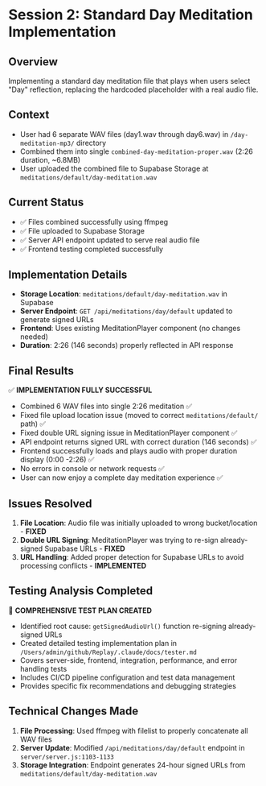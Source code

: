 # Session 2: Standard Day Meditation Implementation

## Overview
Implementing a standard day meditation file that plays when users select "Day" reflection, replacing the hardcoded placeholder with a real audio file.

## Context
- User had 6 separate WAV files (day1.wav through day6.wav) in `/day-meditation-mp3/` directory
- Combined them into single `combined-day-meditation-proper.wav` (2:26 duration, ~6.8MB)
- User uploaded the combined file to Supabase Storage at `meditations/default/day-meditation.wav`

## Current Status
- ✅ Files combined successfully using ffmpeg
- ✅ File uploaded to Supabase Storage 
- ✅ Server API endpoint updated to serve real audio file
- ✅ Frontend testing completed successfully

## Implementation Details
- **Storage Location**: `meditations/default/day-meditation.wav` in Supabase
- **Server Endpoint**: `GET /api/meditations/day/default` updated to generate signed URLs
- **Frontend**: Uses existing MeditationPlayer component (no changes needed)
- **Duration**: 2:26 (146 seconds) properly reflected in API response

## Final Results
✅ **IMPLEMENTATION FULLY SUCCESSFUL**
- Combined 6 WAV files into single 2:26 meditation ✅
- Fixed file upload location issue (moved to correct `meditations/default/` path) ✅
- Fixed double URL signing issue in MeditationPlayer component ✅
- API endpoint returns signed URL with correct duration (146 seconds) ✅
- Frontend successfully loads and plays audio with proper duration display (0:00 -2:26) ✅
- No errors in console or network requests ✅
- User can now enjoy a complete day meditation experience ✅

## Issues Resolved
1. **File Location**: Audio file was initially uploaded to wrong bucket/location - **FIXED**
2. **Double URL Signing**: MeditationPlayer was trying to re-sign already-signed Supabase URLs - **FIXED**
3. **URL Handling**: Added proper detection for Supabase URLs to avoid processing conflicts - **IMPLEMENTED**

## Testing Analysis Completed
🧪 **COMPREHENSIVE TEST PLAN CREATED**
- Identified root cause: `getSignedAudioUrl()` function re-signing already-signed URLs
- Created detailed testing implementation plan in `/Users/admin/github/Replay/.claude/docs/tester.md`
- Covers server-side, frontend, integration, performance, and error handling tests
- Includes CI/CD pipeline configuration and test data management
- Provides specific fix recommendations and debugging strategies

## Technical Changes Made
1. **File Processing**: Used ffmpeg with filelist to properly concatenate all WAV files
2. **Server Update**: Modified `/api/meditations/day/default` endpoint in `server/server.js:1103-1133`
3. **Storage Integration**: Endpoint generates 24-hour signed URLs from `meditations/default/day-meditation.wav`